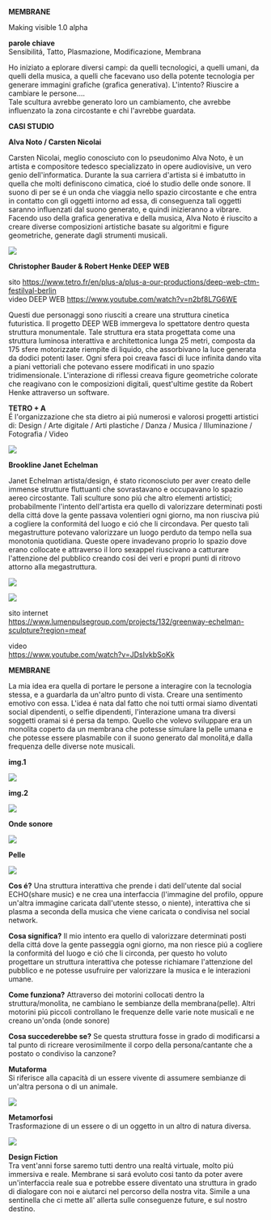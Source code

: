 **MEMBRANE**

Making visible 1.0 alpha

**parole chiave**</br>
Sensibilitá, Tatto, Plasmazione, Modificazione, Membrana

Ho iniziato a eplorare diversi campi: da quelli tecnologici, a quelli  umani, da quelli della musica, a quelli che facevano uso della potente tecnologia per generare immagini grafiche (grafica generativa). L'intento?
Riuscire a cambiare le persone....<br/>
Tale scultura avrebbe generato loro un cambiamento, che avrebbe influenzato la zona circostante e chi l'avrebbe guardata.

**CASI STUDIO**

**Alva Noto / Carsten Nicolai**

Carsten Nicolai, meglio conosciuto con lo pseudonimo Alva Noto, è un artista e compositore tedesco specializzato in opere audiovisive, un vero genio dell'informatica. Durante la sua carriera d'artista si é imbatutto in quella che molti definiscono cimatica, cioé lo studio delle onde sonore. Il suono di per se é un onda che viaggia nello spazio circostante e che entra in contatto con gli oggetti intorno ad essa, di conseguenza tali oggetti saranno influenzati dal suono generato, e quindi inizieranno a vibrare. Facendo uso della grafica generativa e della musica, Alva Noto é riuscito a creare diverse composizioni artistiche  basate su algoritmi e figure geometriche, generate dagli strumenti musicali.

![](/making_visible/membrana/mutek.jpg)

**Christopher Bauder & Robert Henke DEEP WEB**

sito
https://www.tetro.fr/en/plus-a/plus-a-our-productions/deep-web-ctm-festilval-berlin<br/>
video DEEP WEB
https://www.youtube.com/watch?v=n2bf8L7G6WE

Questi due personaggi sono riusciti a creare una struttura cinetica futuristica. Il progetto DEEP WEB immergeva lo spettatore dentro questa struttura monumentale. Tale struttura era stata progettata come una struttura luminosa interattiva e architettonica lunga 25 metri, composta da 175 sfere motorizzate riempite di liquido, che assorbivano la luce generata da dodici potenti laser. Ogni sfera poi creava fasci di luce infinita dando vita a piani vettoriali che potevano essere modificati in uno spazio tridimensionale. L'interazione di riflessi creava figure geometriche colorate che reagivano con le composizioni digitali, quest'ultime gestite da Robert Henke attraverso un software.

**TETRO + A**<br/>
É l'organizzazione che sta dietro ai piú numerosi e valorosi progetti artistici di:
Design / Arte digitale / Arti plastiche / Danza / Musica / Illuminazione / Fotografia / Video

![](/making_visible/membrana/img6.jpg)



**Brookline Janet Echelman**

Janet Echelman artista/design, é stato riconosciuto per aver creato delle immense strutture fluttuanti che sovrastavano e occupavano lo spazio aereo circostante. Tali sculture sono piú che altro elementi artistici; probabilmente l'intento dell'artista era quello di valorizzare determinati posti della cittá dove la gente passava volentieri ogni giorno, ma non riusciva piú a cogliere la conformitá del luogo e ció che li circondava. Per questo tali megastrutture potevano valorizzare un luogo perduto da tempo nella sua monotonia quotidiana. Queste opere invadevano proprio lo spazio dove erano collocate e attraverso il loro sexappel riuscivano a catturare l'attenzione del pubblico creando cosi dei veri e propri punti di ritrovo attorno alla megastruttura.<br/>

![](/making_visible/membrana/img4.jpg)

![](/making_visible/membrana/img5.jpg)

sito internet<br/>
https://www.lumenpulsegroup.com/projects/132/greenway-echelman-sculpture?region=meaf

video <br/>
https://www.youtube.com/watch?v=JDsIvkbSoKk


**MEMBRANE**

La mia idea era quella di portare le persone a interagire con la tecnologia stessa, e a guardarla da un'altro punto di vista. Creare una sentimento emotivo con essa.
L'idea é nata dal fatto che noi tutti ormai siamo diventati social dipendenti, o selfie dipendenti, l'interazione umana tra diversi soggetti oramai si é persa da tempo. Quello che volevo sviluppare era un monolita coperto da un membrana che potesse simulare la pelle umana e che potesse essere plasmabile con il suono generato dal monolitá,e dalla frequenza delle diverse note musicali.<br/>

**img.1**<br/>

![](/making_visible/membrana/img.jpg)

**img.2**<br/>

![](/making_visible/membrana/img1.jpg)

**Onde sonore**<br/>

![](/making_visible/membrana/img3.jpg)

**Pelle**<br/>

![](/making_visible/membrana/img7.jpg)


**Cos é?**
Una struttura interattiva che prende i dati dell'utente dal social ECHO(share music) e ne crea una interfaccia (l'immagine del profilo, oppure un'altra immagine caricata dall'utente stesso, o niente), interattiva che si plasma a seconda della musica che viene caricata o condivisa nel social network.

**Cosa significa?**
Il mio intento era quello di valorizzare determinati posti della cittá dove la gente passeggia ogni giorno, ma non riesce piú a cogliere la conformitá del luogo e ció che li circonda, per questo ho voluto progettare un struttura interattiva che potesse richiamare l'attenzione del pubblico e ne potesse usufruire per valorizzare la musica e le interazioni umane.

**Come funziona?**
Attraverso dei motorini collocati dentro la struttura/monolita, ne cambiano le sembianze della membrana(pelle). Altri motorini piú piccoli controllano le frequenze delle varie note musicali e ne creano un'onda (onde sonore)

**Cosa succederebbe se?**
Se questa struttura fosse in grado di modificarsi a tal punto di ricreare verosimilmente il corpo della persona/cantante che a postato o condiviso la canzone?

**Mutaforma**<br/>
Si riferisce alla capacità di un essere vivente di assumere sembianze di un'altra persona o di un animale.

![](/making_visible/membrana/img8.jpg)

**Metamorfosi**<br/>
Trasformazione di un essere o di un oggetto in un altro di natura diversa.

![](/making_visible/membrana/img9.jpg)

**Design Fiction**<br/>
Tra vent'anni forse saremo tutti dentro una realtá virtuale, molto piú immersiva e reale. Membrane si sará evoluto cosi tanto da poter avere un'interfaccia reale sua e potrebbe essere diventato una struttura in grado di dialogare con noi e aiutarci nel percorso della nostra vita. Simile a una sentinella che ci mette all' allerta sulle conseguenze future, e sul nostro destino.
